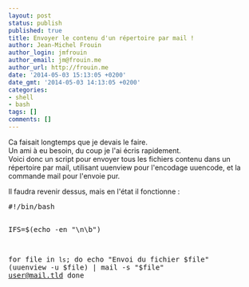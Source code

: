 ```yaml
---
layout: post
status: publish
published: true
title: Envoyer le contenu d'un répertoire par mail !
author: Jean-Michel Frouin
author_login: jmfrouin
author_email: jm@frouin.me
author_url: http://frouin.me
date: '2014-05-03 15:13:05 +0200'
date_gmt: '2014-05-03 14:13:05 +0200'
categories:
- shell
- bash 
tags: []
comments: []
---
```

<p>Ca faisait longtemps que je devais le faire.<br />
Un ami à eu besoin, du coup je l'ai écris rapidement.<br />
Voici donc un script pour envoyer tous les fichiers contenu dans un répertoire par mail, utilisant uuenview pour l'encodage uuencode, et la commande mail pour l'envoie pur.</p>
<p>Il faudra revenir dessus, mais en l'état il fonctionne :</p>
<pre class="brush:shell">#!/bin/bash

IFS=$(echo -en "\n\b")

for file in `ls`; 
do
  echo "Envoi du fichier $file"
  (uuenview -u $file) | mail -s "$file" user@mail.tld
done</pre>
